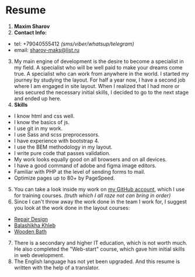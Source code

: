 # Resume
1. **Maxim Sharov**
2. **Contact Info:**
  - tel: +79040555412 *(sms/viber/whatsup/telegram)*
  - email: sharov-maks@list.ru
3. My main engine of development is the desire to become a specialist in my field.
A specialist who will be well paid to make your dreams come true.
A specialist who can work from anywhere in the world.
I started my journey by studying the layout. For half a year now, I have a second job where I am engaged in site layout.
When I realized that I had more or less secured the necessary initial skills, I decided to go to the next stage and ended up here.
4. **Skills**
  - I know html and css well.
  - I know the basics of js.
  - I use git in my work.
  - I use Sass and scss preprocessors.
  - I have experience with bootstrap 4.
  - I use the BEM methodology in my layout.
  - I write pure code that passes validation.
  - My work looks equally good on all browsers and on all devices.
  - I have a good command of adobe and figma image editors.
  - Familiar with PHP at the level of sending forms to mail.
  - Optimize pages up to 80+ by PageSpeed.
5. You can take a look inside my work on [my GitHub account](https://github.com/makaron710), which I use for training courses. *(truth which I all raze not can bring in order)*
6. Since I can't throw away the work done in the team I work for, I suggest you look at the work done in the layout courses:
  - [Repair Design](http://ayverstalshhik.ru/repair-design/)
  - [Balashikha Khleb](http://ayverstalshhik.ru/Balashikha_Khleb/) 
  - [Wooden Bath](http://ayverstalshhik.ru/wooden-bath/)
7. There is a secondary and higher IT education, which is not worth much.
He also completed the "Web-start" course, which gave him initial skills in web development.
8. The English language has not yet been upgraded. And this resume is written with the help of a translator.